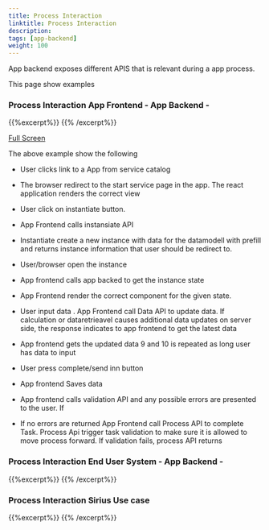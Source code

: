 ```yaml
---
title: Process Interaction
linktitle: Process Interaction
description:  
tags: [app-backend]
weight: 100
---
```


App backend exposes different APIS that is relevant during a app process. 

This page show examples

### Process Interaction App Frontend - App Backend - 

{{%excerpt%}}
<object data="/architecture/application/altinn-apps/app/app-backend/process/process_interaction.svg" type="image/svg+xml" style="width: 100%;  max-width: 800px;"></object>
{{% /excerpt%}}


[Full Screen](/architecture/application/altinn-apps/app/app-backend/process/process_interaction.svg)

The above example show the following

- User clicks link to a App from service catalog
- The browser redirect to the start service page in the app. The react application renders the correct view
- User click on instantiate button.
- App Frontend calls instansiate API
- Instantiate create a new instance with data for the datamodell with prefill and returns instance information that user should be redirect to.
- User/browser open the instance
- App frontend calls app backed to get the instance state
- App Frontend render the correct component for the given state.
- User input data . App Frontend call Data API to update data. If calculation or dataretrieavel causes additional data updates on server side, the response indicates to app frontend to get the latest data
- App frontend gets the updated data
9 and 10 is repeated as long user has data to input

- User press complete/send inn button
- App frontend Saves data
- App frontend calls validation API and any possible errors are presented to the user. If 
- If no errors are returned App Frontend call Process API to complete Task. Process Api trigger task validation to make sure it is allowed to move process forward. If validation fails, process API returns


### Process Interaction End User System - App Backend - 

{{%excerpt%}}
<object data="/architecture/application/altinn-apps/app/app-backend/process/process_interaction_eus.svg" type="image/svg+xml" style="width: 100%;  max-width: 800px;"></object>
{{% /excerpt%}}


### Process Interaction Sirius Use case 

{{%excerpt%}}
<object data="/architecture/application/altinn-apps/app/app-backend/process/process_interaction_sirius.svg" type="image/svg+xml" style="width: 100%;  max-width: 800px;"></object>
{{% /excerpt%}}
